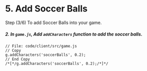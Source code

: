 # 5. Add Soccer Balls

Step (3/6) To add Soccer Balls into your game.

##### 2. In `game.js`, Add `addCharacters` function to add the soccer balls.

```
// File: code/client/src/game.js
// Copy
g.addCharacters('soccerBalls', 0.2);
// End Copy
/*[*/g.addCharacters('soccerBalls', 0.2);/*]*/
```
